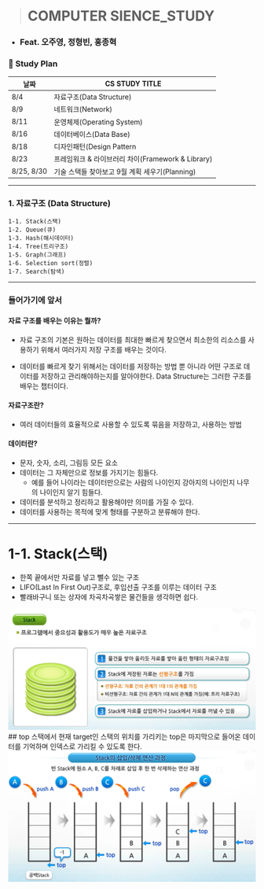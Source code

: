> # COMPUTER SIENCE_STUDY
- ### Feat. 오주영, 정형빈, 홍종혁
### 🚩 Study Plan

|날짜|CS STUDY TITLE|
|---|---|
|8/4|자료구조(Data Structure)|
|8/9|네트워크(Network)|
|8/11|운영체제(Operating System)|
|8/16|데이터베이스(Data Base)|
|8/18|디자인패턴(Design Pattern|
|8/23|프레임워크 & 라이브러리 차이(Framework & Library)|
|8/25, 8/30| 기술 스택들 찾아보고 9월 계획 세우기(Planning)|
---
### 1. 자료구조 (Data Structure)

	1-1. Stack(스택)
	1-2. Queue(큐)
	1-3. Hash(해시데이터)
	1-4. Tree(트리구조)
	1-5. Graph(그래프)
	1-6. Selection sort(정렬)
	1-7. Search(탐색)
---
### 들어가기에 앞서

#### 자료 구조를 배우는 이유는 뭘까?
- 자료 구조의 기본은 원하는 데이터를 최대한 빠르게 찾으면서 최소한의 리소스를 사용하기 위해서 여러가지 저장 구조를 배우는 것이다.

- 데이터를 빠르게 찾기 위해서는 데이터를 저장하는 방법 뿐 아니라 어떤 구조로 데이터를 저장하고 관리해야하는지를 알아야한다. Data Structure는 그러한 구조를 배우는 챕터이다.

#### 자료구조란?
- 여러 데이터들의 효율적으로 사용할 수 있도록 묶음을 저장하고, 사용하는 방법

#### 데이터란?
- 문자, 숫자, 소리, 그림등 모든 요소
- 데이터는 그 자체만으로 정보를 가지기는 힘들다.
	- 예를 들어 나이라는 데이터만으로는 사람의 나이인지 강아지의 나이인지 나무의 나이인지 알기 힘들다.
- 데이터를 분석하고 정리하고 활용해야만 의미를 가질 수 있다.
- 데이터를 사용하는 목적에 맞게 형태를 구분하고 분류해야 한다.
---
# 1-1. Stack(스택)
- 한쪽 끝에서만 자료를 넣고 뺄수 있는 구조
- LIFO(Last In First Out)구조로, 후입선출 구조를 이루는 데이터 구조
- 빨래바구니 또는 상자에 차곡차곡쌓은 물건들을 생각하면 쉽다.
<img src="https://github.com/study-in-gumi2/CS_study/blob/main/images/stack1.png?raw=true">
## top
스택에서 현재 target인 스택의 위치를 가리키는 top은 마지막으로 들어온 데이터를 기억하며 인덱스로 가리킬 수 있도록 한다.
<img src="https://github.com/study-in-gumi2/CS_study/blob/main/images/stack2.png?raw=true">